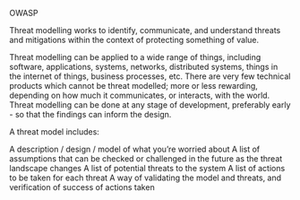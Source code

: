 OWASP

Threat modelling works to identify, communicate, and understand threats and mitigations within the context of protecting something of value.

Threat modelling can be applied to a wide range of things, including software, applications, systems, networks, distributed systems, things in the internet of things, business processes, etc. There are very few technical products which cannot be threat modelled; more or less rewarding, depending on how much it communicates, or interacts, with the world. Threat modelling can be done at any stage of development, preferably early - so that the findings can inform the design.

A threat model includes:

A description / design / model of what you’re worried about
A list of assumptions that can be checked or challenged in the future as the threat landscape changes
A list of potential threats to the system
A list of actions to be taken for each threat
A way of validating the model and threats, and verification of success of actions taken
